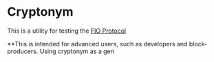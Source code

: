 # Cryptonym

This is a utility for testing the [FIO Protocol](https://fioprotocol.io)

**This is intended for advanced users, such as developers and block-producers. Using cryptonym as a gen